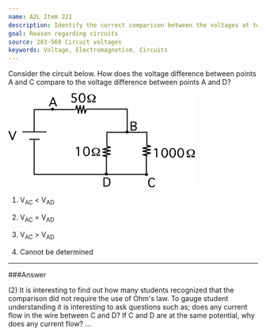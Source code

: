 ```yaml
---
name: A2L Item 221
description: Identify the correct comparison between the voltages at two different points in a circuit.
goal: Reason regarding circuits
source: 283-560 Circuit voltages
keywords: Voltage, Electromagnetism, Circuits
---
```


Consider the circuit below.  How does the voltage difference between
points A and C compare to the voltage difference between points A and D?

![Item221_fig1.gif](../images/Item221_fig1.gif)

1. V<sub>AC</sub> < V<sub>AD</sub>

2. V<sub>AC</sub> = V<sub>AD</sub>

3. V<sub>AC</sub> > V<sub>AD</sub>

4. Cannot be determined


<hr/>

###Answer

(2) It is interesting to find out how many students recognized that the
comparison did not require the use of Ohm's law. To gauge student
understanding it is interesting to ask questions such as; does any
current flow in the wire between C and D? If C and D are at the same
potential, why does any current flow? 
...
